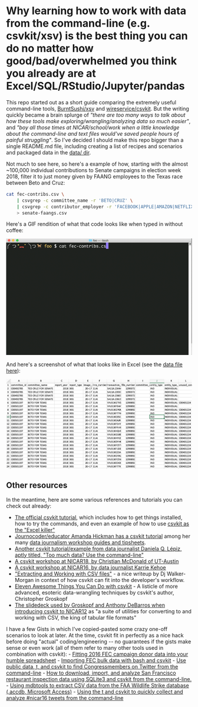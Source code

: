 # Why learning how to work with data from the command-line (e.g. csvkit/xsv) is the best thing you can do no matter how good/bad/overwhelmed you think you already are at Excel/SQL/RStudio/Jupyter/pandas


This repo started out as a short guide comparing the extremely useful command-line tools, [BurntSushi/xsv](https://github.com/BurntSushi/xsv) and [wireservice/csvkit](https://github.com/wireservice/csvkit). But the writing quickly became a brain splurge of *"there are too many ways to talk about how these tools make exploring/wrangling/analyzing data so much easier"*, and *"boy all those times at NICAR/school/work when a little knowledge about the command-line and text files would've saved people hours of painful struggling"*. So I've decided I should make this repo bigger than a single README.md file, including creating a list of recipes and scenarios and packaged data in the [data/ dir](data/). 

Not much to see here, so here's a example of how, starting with the almost ~100,000 individual contributions to Senate campaigns in election week 2018, filter it to just money given by FAANG employees to the Texas race between Beto and Cruz:

```sh
cat fec-contribs.csv \
    | csvgrep -c committee_name -r 'BETO|CRUZ' \
    | csvgrep -c contributor_employer -r 'FACEBOOK|APPLE|AMAZON|NETFLIX|GOOGLE' \
    > senate-faangs.csv
```

Here's a GIF rendition of what that code looks like when typed in without coffee:

![gif me typing](content/images/csvkit-filter-texas-senate-fec.gif)

And here's a screenshot of what that looks like in Excel (see the [data file here](data/results/senate-faangs.csv)):

<img src="content/images/senate-faangs-csv-crop.png" alt="senate-faangs-csv-crop.png">




## Other resources

In the meantime, here are some various references and tutorials you can check out already:

- [The official csvkit tutorial](https://csvkit.readthedocs.io/en/latest/tutorial.html), which includes how to get things installed, how to try the commands, and even an example of how to use [csvkit as the "Excel killer"](https://csvkit.readthedocs.io/en/latest/tutorial/1_getting_started.html#in2csv-the-excel-killer)
- [Journocoder/educator Amanda Hickman has a csvkit tutorial](https://github.com/amandabee/workshops/wiki/Tutorial:-Using-CSVkit) among her many [data journalism workshop guides and tipsheets](https://github.com/amandabee/workshops/wiki).
- [Another csvkit tutorial/example from data journalist Daniela Q. Lépiz, aptly titled, "Too much data? Use the command-line"](http://code4sa.org/2016/08/02/too-much-data.html)
- [A csvkit workshop at NICAR18, by Christian McDonald of UT-Austin](https://github.com/utdata/csvkit-nicar2018)
- [A csvkit workshop at NICAR16, by data journalist Karrie Kehoe](https://github.com/KarrieK/NICAR16)
- ["Extracting and Working with CSV files"](https://www.compose.com/articles/comma-values-2-extracting-and-working-with-csv-files/) - a nice writeup by Dj Walker-Morgan in context of how csvkit can fit into the developer's workflow.
- [Eleven Awesome Things You Can Do with csvkit](https://source.opennews.org/articles/eleven-awesome-things-you-can-do-csvkit/) - A listicle of more advanced, esoteric data-wrangling techniques by csvkit's author, Christopher Groskopf
- [The slidedeck used by Groskopf and Anthony DeBarros when introducing csvkit to NICAR12](https://docs.google.com/presentation/d/16ngCYeN37gbiIxOKPHCyQ1i5foT-uwcKkVVIgeZlIAE/present?slide=id.i0) as "a suite of utilities for converting to and working with CSV, the king of tabular file formats"

I have a few Gists in which I've copied-pasted some crazy one-off scenarios to look at later. At the time, csvkit fit in perfectly as a nice hack before doing "actual" coding/engineering -- no guarantees if the gists make sense or even work (all of them refer to many other tools used in combination with csvkit):
    - [Fitting 2016 FEC campaign donor data into your humble spreadsheet](https://gist.github.com/dannguyen/b5e7639888115cc8c9ad6a1220ee1226)
    - [Importing FEC bulk data with bash and csvkit](https://gist.github.com/dannguyen/bbcce20fd62c44f960760bfb19ab837e)
    - [Use public data, t, and csvkit to find Congressmembers on Twitter from the command-line](https://gist.github.com/dannguyen/b815e66226955bf82a15) 
    - [How to download, import, and analyze San Francisco restaurant inspection data using SQLite3 and csvkit from the command-line.](https://gist.github.com/dannguyen/c9dd7afc4300ae8715d8)
    - [Using mdbtools to extract CSV data from the FAA Wildlife Strike database (.accdb, Microsoft Access)](https://gist.github.com/dannguyen/4caf05f4a27775e0a550cd0a4f3fa21f)
    - [Using the t and csvkit to quickly collect and analyze #nicar16 tweets from the command-line](https://gist.github.com/dannguyen/7c592c4559ee64f753e5)

